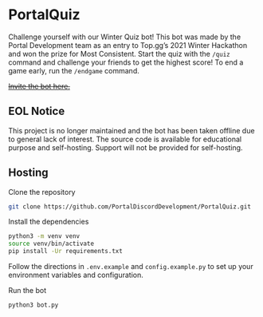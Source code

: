 # PortalQuiz
Challenge yourself with our Winter Quiz bot! This bot was made by the Portal Development team as an entry to Top.gg’s 2021 Winter Hackathon and won the prize for Most Consistent. Start the quiz with the `/quiz` command and challenge your friends to get the highest score! To end a game early, run the `/endgame` command.

~~[Invite the bot here.](https://top.gg/bot/871981757531050064)~~

## EOL Notice
This project is no longer maintained and the bot has been taken offline due to general lack of interest. The source code is available for educational purpose and self-hosting. Support will not be provided for self-hosting.

## Hosting
Clone the repository
```bash
git clone https://github.com/PortalDiscordDevelopment/PortalQuiz.git
```
Install the dependencies
```bash
python3 -m venv venv
source venv/bin/activate
pip install -Ur requirements.txt
```

Follow the directions in `.env.example` and `config.example.py` to set up your environment variables and configuration.

Run the bot
```bash
python3 bot.py
```